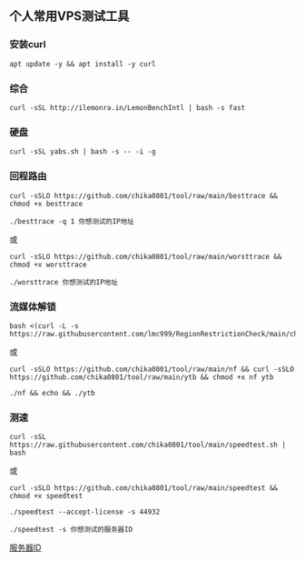 ## 个人常用VPS测试工具

### 安装curl
```
apt update -y && apt install -y curl
```

### 综合
```
curl -sSL http://ilemonra.in/LemonBenchIntl | bash -s fast
```

### 硬盘
```
curl -sSL yabs.sh | bash -s -- -i -g
```

### 回程路由
```
curl -sSLO https://github.com/chika0801/tool/raw/main/besttrace && chmod +x besttrace
```
```
./besttrace -q 1 你想测试的IP地址
```
或
```
curl -sSLO https://github.com/chika0801/tool/raw/main/worsttrace && chmod +x worsttrace
```
```
./worsttrace 你想测试的IP地址
```

### 流媒体解锁
```
bash <(curl -L -s https://raw.githubusercontent.com/lmc999/RegionRestrictionCheck/main/check.sh)
```
或
```
curl -sSLO https://github.com/chika0801/tool/raw/main/nf && curl -sSLO https://github.com/chika0801/tool/raw/main/ytb && chmod +x nf ytb
```
```
./nf && echo && ./ytb
```

### 测速
```
curl -sSL https://raw.githubusercontent.com/chika0801/tool/main/speedtest.sh | bash
```
或
```
curl -sSLO https://github.com/chika0801/tool/raw/main/speedtest && chmod +x speedtest
```
```
./speedtest --accept-license -s 44932
```
```
./speedtest -s 你想测试的服务器ID
```
[服务器ID](https://bench.im/data.html)
